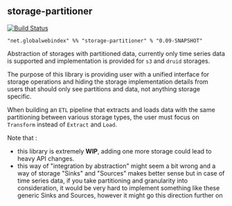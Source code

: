 ## storage-partitioner

[![Build Status](https://travis-ci.org/GlobalWebIndex/storage-partitioner.svg?branch=master)](https://travis-ci.org/GlobalWebIndex/storage-partitioner)

```
"net.globalwebindex" %% "storage-partitioner" % "0.09-SNAPSHOT"
```

Abstraction of storages with partitioned data, currently only time series data is supported and implementation is provided
for `s3` and `druid` storages.

The purpose of this library is providing user with a unified interface for storage operations and hiding the storage implementation details
from users that should only see partitions and data, not anything storage specific.

When building an `ETL` pipeline that extracts and loads data with the same partitioning between various storage types, the user
must focus on `Transform` instead of `Extract` and `Load`.

Note that :
 - this library is extremely **WIP**, adding one more storage could lead to heavy API changes.
 - this way of "integration by abstraction" might seem a bit wrong and a way of storage "Sinks" and "Sources"
   makes better sense but in case of time series data, if you take partitioning and granularity into consideration,
   it would be very hard to implement something like these generic Sinks and Sources, however it might go this direction further on